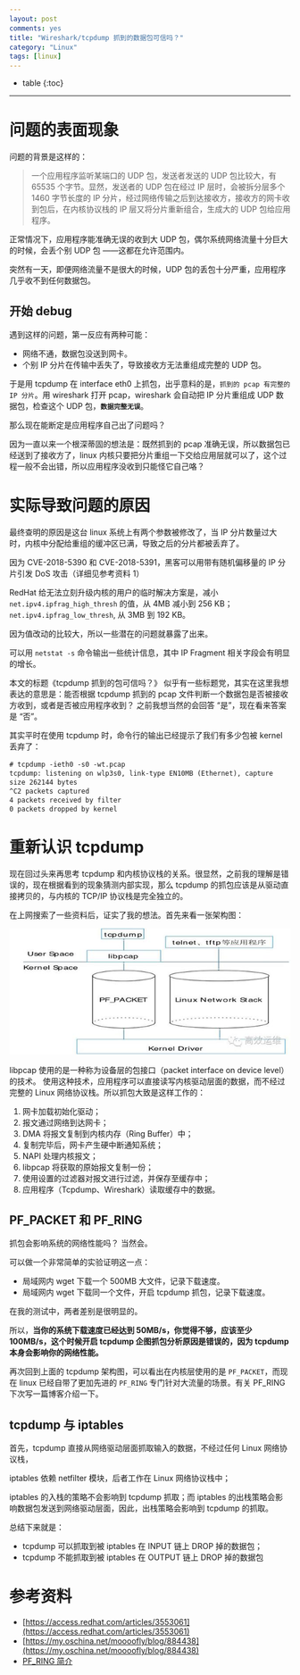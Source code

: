 ```yaml
---
layout: post
comments: yes
title: "Wireshark/tcpdump 抓到的数据包可信吗？"
category: "Linux"
tags: [linux]
---
```


* table
{:toc}
***

# 问题的表面现象

问题的背景是这样的：

> 一个应用程序监听某端口的 UDP 包，发送者发送的 UDP 包比较大，有 65535 个字节。显然，发送者的 UDP 包在经过 IP 层时，会被拆分层多个 1460 字节长度的 IP 分片，经过网络传输之后到达接收方，接收方的网卡收到包后，在内核协议栈的 IP 层又将分片重新组合，生成大的 UDP 包给应用程序。


正常情况下，应用程序能准确无误的收到大 UDP 包，偶尔系统网络流量十分巨大的时候，会丢个别 UDP 包 ——这都在允许范围内。

突然有一天，即便网络流量不是很大的时候，UDP 包的丢包十分严重，应用程序几乎收不到任何数据包。


## 开始 debug

遇到这样的问题，第一反应有两种可能：
- 网络不通，数据包没送到网卡。
- 个别 IP 分片在传输中丢失了，导致接收方无法重组成完整的 UDP 包。

于是用 tcpdump 在 interface eth0 上抓包，出乎意料的是，`抓到的 pcap 有完整的 IP 分片`。用 wireshark 打开 pcap，wireshark 会自动把 IP 分片重组成 UDP 数据包，检查这个 UDP 包，**`数据完整无误`**。

那么现在能断定是应用程序自己出了问题吗？

因为一直以来一个根深蒂固的想法是：既然抓到的 pcap 准确无误，所以数据包已经送到了接收方了，linux 内核只要把分片重组一下交给应用层就可以了，这个过程一般不会出错，所以应用程序没收到只能怪它自己咯？


# 实际导致问题的原因

最终查明的原因是这台 linux 系统上有两个参数被修改了，当 IP 分片数量过大时，内核中分配给重组的缓冲区已满，导致之后的分片都被丢弃了。

因为 CVE-2018-5390 和 CVE-2018-5391，黑客可以用带有随机偏移量的 IP 分片引发 DoS 攻击（详细见参考资料 1）

RedHat 给无法立刻升级内核的用户的临时解决方案是，减小 `net.ipv4.ipfrag_high_thresh` 的值，从 4MB 减小到 256 KB；`net.ipv4.ipfrag_low_thresh`, 从 3MB 到 192 KB。

因为值改动的比较大，所以一些潜在的问题就暴露了出来。

可以用 `netstat -s` 命令输出一些统计信息，其中 IP Fragment 相关字段会有明显的增长。

本文的标题《tcpdump 抓到的包可信吗？》 似乎有一些标题党，其实在这里我想表达的意思是：能否根据 tcpdump 抓到的 pcap 文件判断一个数据包是否被接收方收到，或者是否被应用程序收到？ 之前我想当然的会回答 “是”，现在看来答案是 “否”。

其实平时在使用 tcpdump 时，命令行的输出已经提示了我们有多少包被 kernel 丢弃了：
```
# tcpdump -ieth0 -s0 -wt.pcap
tcpdump: listening on wlp3s0, link-type EN10MB (Ethernet), capture size 262144 bytes
^C2 packets captured
4 packets received by filter
0 packets dropped by kernel
```

# 重新认识 tcpdump 

现在回过头来再思考 tcpdump 和内核协议栈的关系。很显然，之前我的理解是错误的，现在根据看到的现象猜测内部实现，那么 tcpdump 的抓包应该是从驱动直接拷贝的，与内核的 TCP/IP 协议栈是完全独立的。

在上网搜索了一些资料后，证实了我的想法。首先来看一张架构图：

![aho.go](/image/2018/tcpdump1.jpeg)

libpcap 使用的是一种称为设备层的包接口（packet interface on device level）的技术。 使用这种技术，应用程序可以直接读写内核驱动层面的数据，而不经过完整的 Linux 网络协议栈。所以抓包大致是这样工作的：

1. 网卡加载初始化驱动；
2. 报文通过网络到达网卡；
3. DMA 将报文复制到内核内存（Ring Buffer）中；
4. 复制完毕后，网卡产生硬中断通知系统；
5. NAPI 处理内核报文；
6. libpcap 将获取的原始报文复制一份；
7. 使用设置的过滤器对报文进行过滤，并保存至缓存中；
8. 应用程序（Tcpdump、Wireshark）读取缓存中的数据。


## PF_PACKET 和 PF_RING 

抓包会影响系统的网络性能吗？  当然会。

可以做一个非常简单的实验证明这一点：
- 局域网内 wget 下载一个 500MB 大文件，记录下载速度。
- 局域网内 wget 下载同一个文件，开启 tcpdump 抓包，记录下载速度。

在我的测试中，两者差别是很明显的。

所以，**当你的系统下载速度已经达到 50MB/s，你觉得不够，应该至少 100MB/s，这个时候开启 tcpdump 企图抓包分析原因是错误的，因为 tcpdump 本身会影响你的网络性能。**

再次回到上面的 tcpdump 架构图，可以看出在内核层使用的是 `PF_PACKET`，而现在 linux 已经自带了更加先进的 `PF_RING` 专门针对大流量的场景。有关 PF_RING 下次写一篇博客介绍一下。


## tcpdump 与 iptables 

首先，tcpdump 直接从网络驱动层面抓取输入的数据，不经过任何 Linux 网络协议栈，

iptables 依赖 netfilter 模块，后者工作在 Linux 网络协议栈中；


iptables 的入栈的策略不会影响到 tcpdump 抓取；而 iptables 的出栈策略会影响数据包发送到网络驱动层面，因此，出栈策略会影响到 tcpdump 的抓取。

总结下来就是：

- tcpdump 可以抓取到被 iptables 在 INPUT 链上 DROP 掉的数据包；
- tcpdump 不能抓取到被 iptables 在 OUTPUT 链上 DROP 掉的数据包



# 参考资料
- [https://access.redhat.com/articles/3553061](https://access.redhat.com/articles/3553061)
- [https://my.oschina.net/moooofly/blog/884438](https://my.oschina.net/moooofly/blog/884438)
- [PF_RING 简介](https://www.jianshu.com/p/6d3f3cdc2411)




